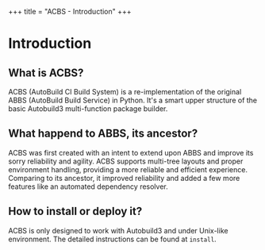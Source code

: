 +++
title = "ACBS - Introduction"
+++

Introduction
============

What is ACBS?
-------------

ACBS (AutoBuild CI Build System) is a re-implementation of the original
ABBS (AutoBuild Build Service) in Python. It's a smart upper structure
of the basic Autobuild3 multi-function package builder.

What happend to ABBS, its ancestor?
-----------------------------------

ACBS was first created with an intent to extend upon ABBS and improve
its sorry reliability and agility. ACBS supports multi-tree layouts and
proper environment handling, providing a more reliable and efficient
experience. Comparing to its ancestor, it improved reliability and added
a few more features like an automated dependency resolver.

How to install or deploy it?
----------------------------

ACBS is only designed to work with Autobuild3 and under Unix-like
environment. The detailed instructions can be found at `install`.
